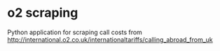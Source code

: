 # o2 scraping

Python application for scraping call costs from http://international.o2.co.uk/internationaltariffs/calling_abroad_from_uk

